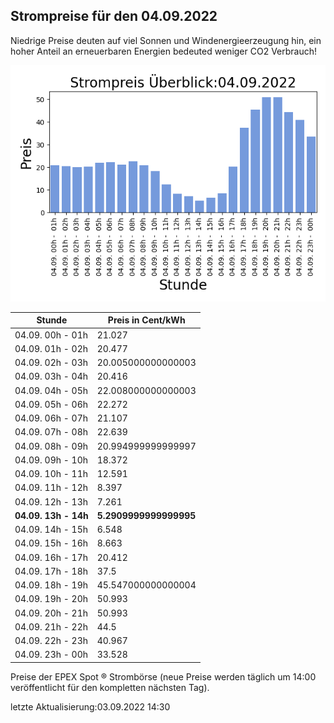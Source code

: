
## Strompreise für den 04.09.2022

Niedrige Preise deuten auf viel Sonnen und Windenergieerzeugung hin, ein hoher Anteil an erneuerbaren Energien bedeuted weniger CO2 Verbrauch!

![Strompreis übersicht](imgs/strompreis_uebersicht.png)

| Stunde | Preis in Cent/kWh |
|---|---|
| 04.09. 00h -  01h | 21.027 | 
| 04.09. 01h -  02h | 20.477 | 
| 04.09. 02h -  03h | 20.005000000000003 | 
| 04.09. 03h -  04h | 20.416 | 
| 04.09. 04h -  05h | 22.008000000000003 | 
| 04.09. 05h -  06h | 22.272 | 
| 04.09. 06h -  07h | 21.107 | 
| 04.09. 07h -  08h | 22.639 | 
| 04.09. 08h -  09h | 20.994999999999997 | 
| 04.09. 09h -  10h | 18.372 | 
| 04.09. 10h -  11h | 12.591 | 
| 04.09. 11h -  12h | 8.397 | 
| 04.09. 12h -  13h | 7.261 | 
| **04.09. 13h -  14h** | **5.2909999999999995** | 
| 04.09. 14h -  15h | 6.548 | 
| 04.09. 15h -  16h | 8.663 | 
| 04.09. 16h -  17h | 20.412 | 
| 04.09. 17h -  18h | 37.5 | 
| 04.09. 18h -  19h | 45.547000000000004 | 
| 04.09. 19h -  20h | 50.993 | 
| 04.09. 20h -  21h | 50.993 | 
| 04.09. 21h -  22h | 44.5 | 
| 04.09. 22h -  23h | 40.967 | 
| 04.09. 23h -  00h | 33.528 | 

Preise der EPEX Spot ® Strombörse (neue Preise werden täglich um 14:00 veröffentlicht für den kompletten nächsten Tag).

letzte Aktualisierung:03.09.2022 14:30